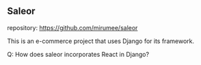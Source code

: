 Saleor
------
repository: https://github.com/mirumee/saleor


This is an e-commerce project that uses Django for its framework.


Q: How does saleor incorporates React in Django?


